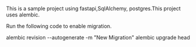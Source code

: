 This is a sample project using fastapi,SqlAlchemy, postgres.This project uses alembic.

Run the following code to enable migration.

alembic revision --autogenerate -m "New Migration"
alembic upgrade head
